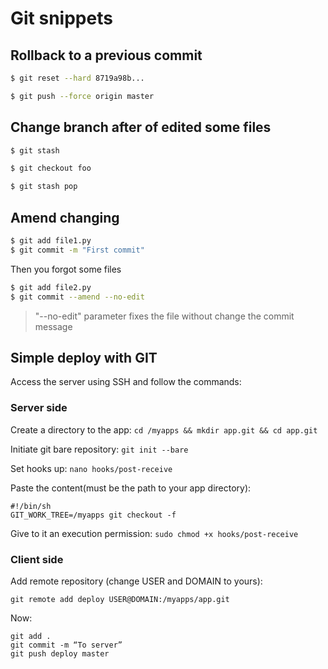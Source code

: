 # Git snippets


## Rollback to a previous commit

```sh
$ git reset --hard 8719a98b...

$ git push --force origin master
```

## Change branch after of edited some files
```sh
$ git stash 

$ git checkout foo 

$ git stash pop
```

## Amend changing
```sh
$ git add file1.py
$ git commit -m "First commit"
```

Then you forgot some files
```sh
$ git add file2.py
$ git commit --amend --no-edit
```
> "--no-edit" parameter fixes the file without change the commit message


## Simple deploy with GIT
Access the server using SSH and follow the commands:

### Server side

Create a directory to the app:
`cd /myapps && mkdir app.git && cd app.git`

Initiate git bare repository:
`git init --bare`

Set hooks up:
`nano hooks/post-receive`

Paste the content(must be the path to your app directory):
```
#!/bin/sh
GIT_WORK_TREE=/myapps git checkout -f
```

Give to it an execution permission:
`sudo chmod +x hooks/post-receive`

### Client side

Add remote repository (change USER and DOMAIN to yours):

`git remote add deploy USER@DOMAIN:/myapps/app.git`

Now:
```
git add .
git commit -m “To server”
git push deploy master
```
